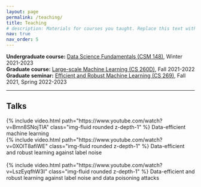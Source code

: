 ```yaml
---
layout: page
permalink: /teaching/
title: Teaching 
# description: Materials for courses you taught. Replace this text with your description.
nav: true
nav_order: 5
---
```


<b>Undergraduate course:</b> [Data Science Fundamentals (CSM 148)](https://bruinlearn.ucla.edu/courses/153936), Winter 2021-2023<br />
<b>Graduate course:</b> [Large-scale Machine Learning (CS 260D)](https://bruinlearn.ucla.edu/courses/140120), Fall 2021-2022<br />
<b>Graduate seminar:</b> [Efficient and Robust Machine Learning (CS 269)](https://bruinlearn.ucla.edu/courses/125609/), Fall 2021, Spring 2022-2023

---

<h2>Talks</h2>
<div class="row mt-3">
    <div class="col-sm mt-3 mt-md-0">
        {% include video.html path="https://www.youtube.com/watch?v=Bmn8SNojTlA" class="img-fluid rounded z-depth-1" %}
        Data-efficient machine learning
    </div>
    <div class="col-sm mt-3 mt-md-0">
        {% include video.html path="https://www.youtube.com/watch?v=0XOlT8afiWE" class="img-fluid rounded z-depth-1" %}
        Data-efficient and robust learning against label noise
    </div>
</div>
<br />

<div class="row justify-content-sm-center">
    <!-- <div class="col-sm mt-3 mt-md-0"> -->
        {% include video.html path="https://www.youtube.com/watch?v=LszEyqfhW3I" class="img-fluid rounded z-depth-1" %}
        Data-efficient and robust learning against label noise and data poisoning attacks
    <!-- </div> -->
</div>
<!-- <div class="caption">
    A simple, elegant caption looks good between video rows, after each row, or doesn't have to be there at all.
</div>
 -->
